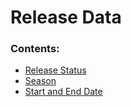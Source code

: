 # Release Data

### Contents:

* [Release Status](release-status.md)
* [Season](season.md)
* [Start and End Date](start-date.md)

